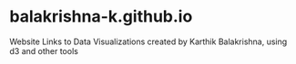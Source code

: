 # balakrishna-k.github.io
Website Links to Data Visualizations created by Karthik Balakrishna, using d3 and other tools
